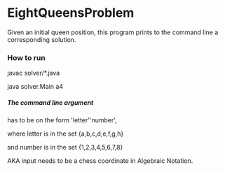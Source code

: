 # EightQueensProblem
Given an initial queen position, this program prints to the command line a corresponding solution.

### How to run
 javac solver/*.java
 
 
 java  solver.Main a4


##### The command line argument 
has to be on the form 'letter''number',

where letter is in the set {a,b,c,d,e,f,g,h}

and number is in the set {1,2,3,4,5,6,7,8}

AKA input needs to be a chess coordinate in Algebraic Notation.
